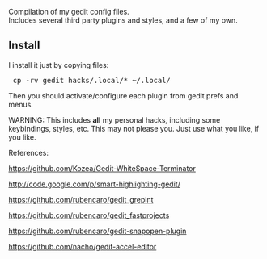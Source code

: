 Compilation of my gedit config files. <br>
Includes several third party plugins and styles, and a few of my own.

## Install

I install it just by copying files:
<pre>
 cp -rv gedit_hacks/.local/* ~/.local/
</pre>

Then you should activate/configure each plugin from gedit prefs and menus.

WARNING: This includes **all** my personal hacks, including some keybindings, styles, etc.
 This may not please you. Just use what you like, if you like.

 
References:

https://github.com/Kozea/Gedit-WhiteSpace-Terminator

http://code.google.com/p/smart-highlighting-gedit/

https://github.com/rubencaro/gedit_grepint

https://github.com/rubencaro/gedit_fastprojects

https://github.com/rubencaro/gedit-snapopen-plugin

https://github.com/nacho/gedit-accel-editor
